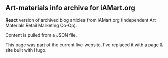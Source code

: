 ## Art-materials info archive for iAMart.org

**React** version of archived blog articles from iAMart.org (Independent Art Materials Retail Marketing Co-Op).

Content is pulled from a JSON file.

This page was part of the current live website, I've replaced it with a page & site built with Hugo.
